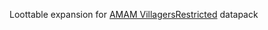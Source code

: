 Loottable expansion for [AMAM VillagersRestricted](https://modrinth.com/datapack/amam-villagersrestricted) datapack